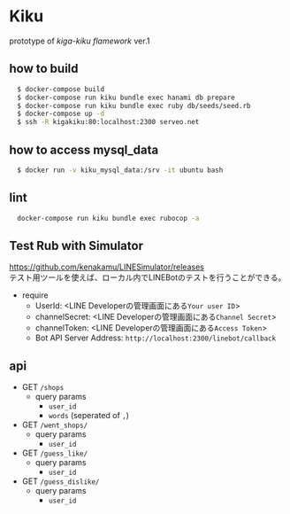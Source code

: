 # Kiku

prototype of *kiga-kiku flamework* ver.1 

## how to build
```sh
  $ docker-compose build
  $ docker-compose run kiku bundle exec hanami db prepare
  $ docker-compose run kiku bundle exec ruby db/seeds/seed.rb
  $ docker-compose up -d
  $ ssh -R kigakiku:80:localhost:2300 serveo.net
```

## how to access mysql_data
```sh
  $ docker run -v kiku_mysql_data:/srv -it ubuntu bash
```

## lint
```sh
  docker-compose run kiku bundle exec rubocop -a
```

## Test Rub with Simulator

https://github.com/kenakamu/LINESimulator/releases  
テスト用ツールを使えば、ローカル内でLINEBotのテストを行うことができる。

* require 
  * UserId: <LINE Developerの管理画面にある`Your user ID`>
  * channelSecret: <LINE Developerの管理画面にある`Channel Secret`>
  * channelToken: <LINE Developerの管理画面にある`Access Token`>
  * Bot API Server Address: `http://localhost:2300/linebot/callback`



## api
  * GET `/shops`
    * query params
      * `user_id`
      * `words` (seperated of `,`)
  * GET `/went_shops/`
    * query params
      * `user_id`
  * GET `/guess_like/`
    * query params
      * `user_id`
  * GET `/guess_dislike/`
    * query params
        * `user_id`
